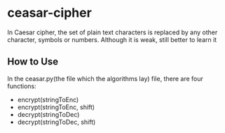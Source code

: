 # ceasar-cipher
In Caesar cipher, the set of plain text characters is replaced by any other character, symbols or numbers. Although it is weak, still better to learn it

## How to Use

In the ceasar.py(the file which the algorithms lay) file, there are four functions:
* encrypt(stringToEnc)
* encrypt(stringToEnc, shift)
* decrypt(stringToDec)
* decrypt(stringToDec, shift)